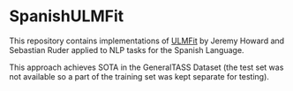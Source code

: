 # SpanishULMFit
This repository contains implementations of [ULMFit](https://arxiv.org/abs/1801.06146) by Jeremy Howard and Sebastian Ruder applied to NLP tasks for the Spanish Language.

This approach achieves SOTA in the GeneralTASS Dataset (the test set was not available so a part of the training set was kept separate for testing).
